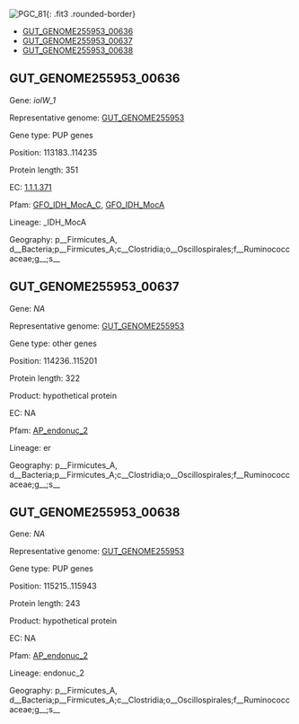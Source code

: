 ![PGC_81](../static/images/Clusters_figure/PGC_81.jpg){: .fit3 .rounded-border}

<ul id="myTab" class="nav nav-tabs">
  <li class="active">
        <a href="#tab1" data-toggle="tab">GUT_GENOME255953_00636</a>
  </li>
<li><a href="#tab2" data-toggle="tab">GUT_GENOME255953_00637</a></li>
<li><a href="#tab3" data-toggle="tab">GUT_GENOME255953_00638</a></li>
</ul>

<div id="myTabContent" class="tab-content">
  <div class="tab-pane fade in active" id="tab1">

<h2 id="GUT_GENOME255953_00636">GUT_GENOME255953_00636</h2>
<p>Gene: <em>iolW_1</em>
<p>Representative genome: <a href="Europe">GUT_GENOME255953</a></p>
<p>Gene type: PUP genes</p>
<p>Position: 113183..114235</p>
<p>Protein length: 351</p>
<p>EC: <a href="https://www.brenda-enzymes.org/enzyme.php?ecno=1.1.1.371">1.1.1.371</a></p>
<p>Pfam: <a href="http://pfam.xfam.org/family/GFO_IDH_MocA_C">GFO_IDH_MocA_C</a>, <a href="http://pfam.xfam.org/family/GFO_IDH_MocA">GFO_IDH_MocA</a></p>
<p>Lineage: _IDH_MocA</p>
<p>Geography: p__Firmicutes_A, d__Bacteria;p__Firmicutes_A;c__Clostridia;o__Oscillospirales;f__Ruminococcaceae;g__;s__</p>
  </div>

  <div class="tab-pane fade" id="tab2">

<h2 id="GUT_GENOME255953_00637">GUT_GENOME255953_00637</h2>
<p>Gene: <em>NA</em></p>
<p>Representative genome: <a href="Europe">GUT_GENOME255953</a></p>
<p>Gene type: other genes</p>
<p>Position: 114236..115201</p>
<p>Protein length: 322</p>
<p>Product: hypothetical protein</p>
<p>EC: NA</p>
<p>Pfam: <a href="http://pfam.xfam.org/family/AP_endonuc_2">AP_endonuc_2</a></p>

<p>Lineage: er</p>
<p>Geography: p__Firmicutes_A, d__Bacteria;p__Firmicutes_A;c__Clostridia;o__Oscillospirales;f__Ruminococcaceae;g__;s__</p>

  </div>
  <div class="tab-pane fade" id="tab3">

<h2 id="GUT_GENOME255953_00638">GUT_GENOME255953_00638</h2>
<p>Gene: <em>NA</em></p>
<p>Representative genome: <a href="Europe">GUT_GENOME255953</a></p>
<p>Gene type: PUP genes</p>
<p>Position: 115215..115943</p>
<p>Protein length: 243</p>
<p>Product: hypothetical protein</p>
<p>EC: NA</p>
<p>Pfam: <a href="http://pfam.xfam.org/family/AP_endonuc_2">AP_endonuc_2</a></p>

<p>Lineage: endonuc_2</p>
<p>Geography: p__Firmicutes_A, d__Bacteria;p__Firmicutes_A;c__Clostridia;o__Oscillospirales;f__Ruminococcaceae;g__;s__</p>

  </div>
</div>
